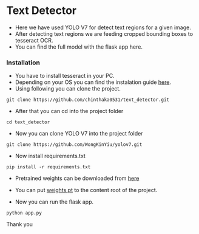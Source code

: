 # Text Detector

- Here we have used YOLO V7 for detect text regions for a given image.
- After detecting text regions we are feeding cropped bounding boxes to tesseract OCR.
- You can find the full model with the flask app here.

### Installation

- You have to install tesseract in your PC.
- Depending on your OS you can find the instalation guide [here](https://tesseract-ocr.github.io/tessdoc/Installation.html).
- Using following you can clone the project.
````
git clone https://github.com/chinthaka0531/text_detector.git
````
- After that you can cd into the project folder
````
cd text_detector
````
- Now you can clone YOLO V7 into the project folder
````
git clone https://github.com/WongKinYiu/yolov7.git
````
- Now install requirements.txt
````
pip install -r requirements.txt
````
- Pretrained weights can be downloaded from [here](https://drive.google.com/uc?export=download&id=1QQ5S9Du5b-tHMr4FKaCC7O-g1s81qjrJ)
- You can put [weights.pt](https://drive.google.com/uc?export=download&id=1QQ5S9Du5b-tHMr4FKaCC7O-g1s81qjrJ) to the content root of the project.

- Now you can run the flask app.

````
python app.py
````

Thank you
